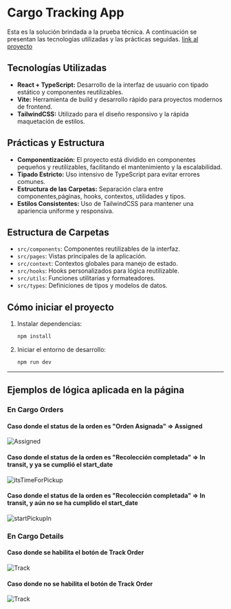 # Cargo Tracking App

Esta es la solución brindada a la prueba técnica. A continuación se presentan las tecnologías utilizadas y las prácticas seguidas.
[link al proyecto](https://bego-test-pablo.vercel.app/)


## Tecnologías Utilizadas

- **React + TypeScript:** Desarrollo de la interfaz de usuario con tipado estático y componentes reutilizables.
- **Vite:** Herramienta de build y desarrollo rápido para proyectos modernos de frontend.
- **TailwindCSS:** Utilizado para el diseño responsivo y la rápida maquetación de estilos.

## Prácticas y Estructura

- **Componentización:** El proyecto está dividido en componentes pequeños y reutilizables, facilitando el mantenimiento y la escalabilidad.
- **Tipado Estricto:** Uso intensivo de TypeScript para evitar errores comunes.
- **Estructura de las Carpetas:** Separación clara entre componentes,páginas, hooks, contextos, utilidades y tipos.
- **Estilos Consistentes:** Uso de TailwindCSS para mantener una apariencia uniforme y responsiva.

## Estructura de Carpetas

- `src/components`: Componentes reutilizables de la interfaz.
- `src/pages`: Vistas principales de la aplicación.
- `src/context`: Contextos globales para manejo de estado.
- `src/hooks`: Hooks personalizados para lógica reutilizable.
- `src/utils`: Funciones utilitarias y formateadores.
- `src/types`: Definiciones de tipos y modelos de datos.

## Cómo iniciar el proyecto

1. Instalar dependencias:
   ```bash
   npm install
   ```
2. Iniciar el entorno de desarrollo:
   ```bash
   npm run dev
   ```
---
## Ejemplos de lógica aplicada en la página

### En Cargo Orders
#### Caso donde el status de la orden es "Orden Asignada" => Assigned
![Assigned](public/assigned.png)

#### Caso donde el status de la orden es "Recolección completada" => In transit, y ya se cumplió el start_date
![itsTimeForPickup](public/itsTimeForPickup.png)

#### Caso donde el status de la orden es "Recolección completada" => In transit, y aún no se ha cumplido el start_date
![startPickupIn](public/startPickupIn.png)

### En Cargo Details
#### Caso donde se habilita el botón de Track Order
![Track](public/track.png)

#### Caso donde no se habilita el botón de Track Order
![Track](public/noTrack.png)


